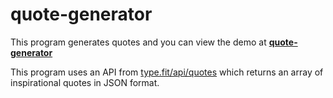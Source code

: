 # quote-generator

This program generates quotes and you can view the demo at **[quote-generator](https://abdi1001.github.io/quote-generator)**

This program uses an API from [type.fit/api/quotes](https://type.fit/api/quotes) which returns an array of inspirational quotes in JSON format. 
